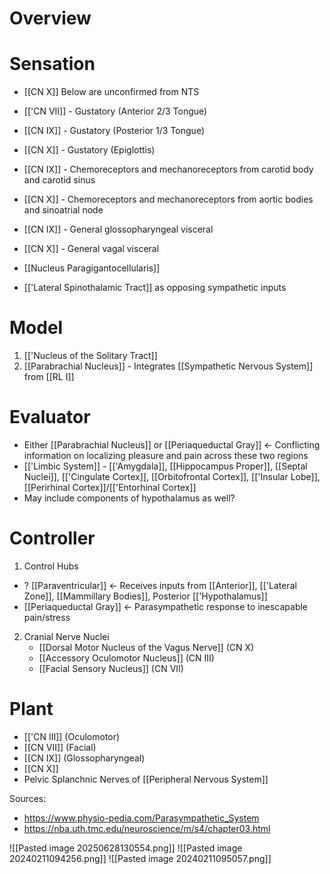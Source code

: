 # Overview
# Sensation
- [[CN X]]
Below are unconfirmed from NTS
- [['CN VII]] - Gustatory (Anterior 2/3 Tongue)
- [[CN IX]] - Gustatory (Posterior 1/3 Tongue)
- [[CN X]] - Gustatory (Epiglottis)

- [[CN IX]] - Chemoreceptors and mechanoreceptors from carotid body and carotid sinus
- [[CN X]] - Chemoreceptors and mechanoreceptors from aortic bodies and sinoatrial node

- [[CN IX]] - General glossopharyngeal visceral
- [[CN X]] - General vagal visceral

- [[Nucleus Paragigantocellularis]]

- [['Lateral Spinothalamic Tract]] as opposing sympathetic inputs
# Model
1. [['Nucleus of the Solitary Tract]]
2. [[Parabrachial Nucleus]] - Integrates [[Sympathetic Nervous System]] from [[RL I]]
# Evaluator
- Either [[Parabrachial Nucleus]] or [[Periaqueductal Gray]] <- Conflicting information on localizing pleasure and pain across these two regions
- [['Limbic System]] - [['Amygdala]], [[Hippocampus Proper]], [[Septal Nuclei]], [['Cingulate Cortex]], [[Orbitofrontal Cortex]], [['Insular Lobe]], [[Perirhinal Cortex]]/[['Entorhinal Cortex]]
- May include components of hypothalamus as well?
# Controller
1. Control Hubs
- ? [[Paraventricular]] <- Receives inputs from [[Anterior]], [['Lateral Zone]], [[Mammillary Bodies]], Posterior [['Hypothalamus]]
- [[Periaqueductal Gray]] <- Parasympathetic response to inescapable pain/stress
2. Cranial Nerve Nuclei
	- [[Dorsal Motor Nucleus of the Vagus Nerve]] (CN X)
	- [[Accessory Oculomotor Nucleus]] (CN III)
	- [[Facial Sensory Nucleus]] (CN VII)
# Plant
- [['CN III]] (Oculomotor)
- [[CN VII]] (Facial)
- [[CN IX]] (Glossopharyngeal)
- [[CN X]]
- Pelvic Splanchnic Nerves of [[Peripheral Nervous System]]



Sources:
- https://www.physio-pedia.com/Parasympathetic_System
- https://nba.uth.tmc.edu/neuroscience/m/s4/chapter03.html

![[Pasted image 20250628130554.png]]
![[Pasted image 20240211094256.png]]
![[Pasted image 20240211095057.png]]